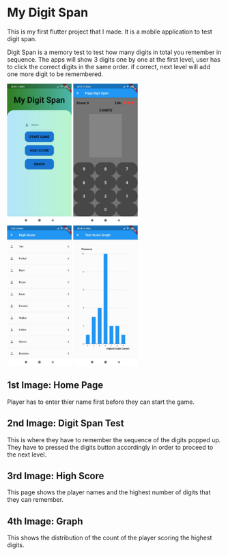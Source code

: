 # My Digit Span
This is my first flutter project that I made. It is a mobile application to test digit span.

Digit Span is a memory test to test how many digits in total you remember in sequence.
The apps will show 3 digits one by one at the first level, user has to click the correct digits in the same order. if correct, next level will add one more digit to be remembered.


<img alt="Home Page" src="/Screenshots/Home Page.jpeg" width="30%" height="30%">    <img alt="Digit Span Test" src="/Screenshots/Digit Span Test.jpeg" width="30%" height="30%">    
<img alt="High Score" src="/Screenshots/HighScore.jpeg" width="30%" height="30%">   <img alt="Graph" src="/Screenshots/Graph.jpeg" width="30%" height="30%">

## 1st Image: Home Page 
Player has to enter thier name first before they can start the game.

## 2nd Image: Digit Span Test
This is where they have to remember the sequence of the digits popped up. They have to pressed the digits button accordingly in order to proceed to the next level.

## 3rd Image: High Score
This page shows the player names and the highest number of digits that they can remember.

## 4th Image: Graph
This shows the distribution of the count of the player scoring the highest digits.
